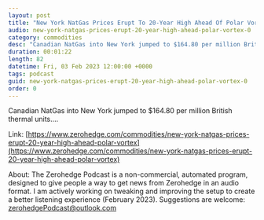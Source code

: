 ```yaml
---
layout: post
title: "New York NatGas Prices Erupt To 20-Year High Ahead Of Polar Vortex"
audio: new-york-natgas-prices-erupt-20-year-high-ahead-polar-vortex-0
category: commodities
desc: "Canadian NatGas into New York jumped to $164.80 per million British thermal units...."
duration: 00:01:22
length: 82
datetime: Fri, 03 Feb 2023 12:00:00 +0000
tags: podcast
guid: new-york-natgas-prices-erupt-20-year-high-ahead-polar-vortex-0
order: 0
---
```

Canadian NatGas into New York jumped to $164.80 per million British thermal units....

Link: [https://www.zerohedge.com/commodities/new-york-natgas-prices-erupt-20-year-high-ahead-polar-vortex](https://www.zerohedge.com/commodities/new-york-natgas-prices-erupt-20-year-high-ahead-polar-vortex)

About: The Zerohedge Podcast is a non-commercial, automated program, designed to give people a way to get news from Zerohedge in an audio format.  I am actively working on tweaking and improving the setup to create a better listening experience (February 2023).  Suggestions are welcome: [zerohedgePodcast@outlook.com](mailto:zerohedgePodcast@outlook.com)